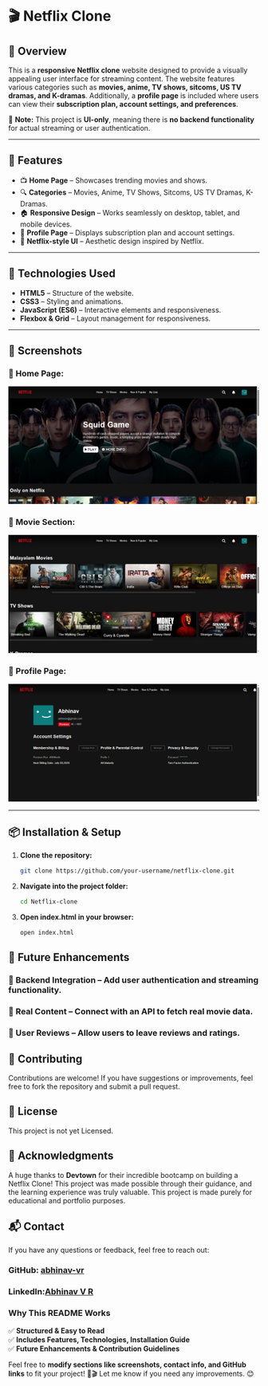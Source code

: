 # 🎬 Netflix Clone

## 🚀 Overview
This is a **responsive Netflix clone** website designed to provide a visually appealing user interface for streaming content. The website features various categories such as **movies, anime, TV shows, sitcoms, US TV dramas, and K-dramas**. Additionally, a **profile page** is included where users can view their **subscription plan, account settings, and preferences**.

🚨 **Note:** This project is **UI-only**, meaning there is **no backend functionality** for actual streaming or user authentication.

---

## 🌟 Features
- 📺 **Home Page** – Showcases trending movies and shows.
- 🔍 **Categories** – Movies, Anime, TV Shows, Sitcoms, US TV Dramas, K-Dramas.
- 🏠 **Responsive Design** – Works seamlessly on desktop, tablet, and mobile devices.
- 👤 **Profile Page** – Displays subscription plan and account settings.
- 🎨 **Netflix-style UI** – Aesthetic design inspired by Netflix.

---

## 🔧 Technologies Used
- **HTML5** – Structure of the website.
- **CSS3** – Styling and animations.
- **JavaScript (ES6)** – Interactive elements and responsiveness.
- **Flexbox & Grid** – Layout management for responsiveness.

---

## 📸 Screenshots

### 🌟 Home Page:
![Home Page](assets/home.jpg)

### 🎥 Movie Section:
![Movies](assets/movies_section.jpg)

### 👤 Profile Page:
![Profile Page](assets/profile_section.jpg)

---

## 📦 Installation & Setup
1. **Clone the repository:**
   ```bash
   git clone https://github.com/your-username/netflix-clone.git
2. **Navigate into the project folder:**
    ```bash
    cd Netflix-clone
3. **Open index.html in your browser:**
   ```bash
   open index.html

## 🚀 Future Enhancements
### 🔗 Backend Integration – Add user authentication and streaming functionality.

### 🎥 Real Content – Connect with an API to fetch real movie data.

### 💬 User Reviews – Allow users to leave reviews and ratings.


## 🤝 Contributing
Contributions are welcome! If you have suggestions or improvements, feel free to fork the repository and submit a pull request.


## 📜 License
This project is not yet Licensed.


## 🙌 Acknowledgments
A huge thanks to **Devtown** for their incredible bootcamp on building a Netflix Clone! This project was made possible through their guidance, and the learning experience was truly valuable. This project is made purely for educational and portfolio purposes.


## 📬 Contact
If you have any questions or feedback, feel free to reach out:
### GitHub: [abhinav-vr](abhinav-vr-45)
### LinkedIn:[Abhinav V R](https://www.linkedin.com/in/abhinavvr)


### **Why This README Works**
✅ **Structured & Easy to Read**  
✅ **Includes Features, Technologies, Installation Guide**  
✅ **Future Enhancements & Contribution Guidelines**  

Feel free to **modify sections like screenshots, contact info, and GitHub links** to fit your project! 🚀🎬 Let me know if you need any improvements. 😊
